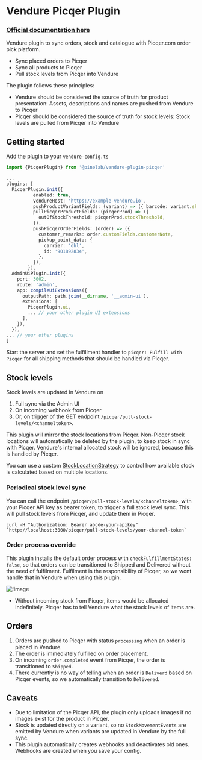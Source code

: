# Vendure Picqer Plugin

### [Official documentation here](https://pinelab-plugins.com/plugin/vendure-plugin-picqer)

Vendure plugin to sync orders, stock and catalogue with Picqer.com order pick platform.

- Sync placed orders to Picqer
- Sync all products to Picqer
- Pull stock levels from Picqer into Vendure

The plugin follows these principles:

- Vendure should be considered the source of truth for product presentation: Assets, descriptions and names are pushed from Vendure to Picqer
- Picqer should be considered the source of truth for stock levels: Stock levels are pulled from Picqer into Vendure

## Getting started

Add the plugin to your `vendure-config.ts`

```ts
import {PicqerPlugin} from '@pinelab/vendure-plugin-picqer'

...
plugins: [
  PicqerPlugin.init({
          enabled: true,
          vendureHost: 'https://example-vendure.io',
          pushProductVariantFields: (variant) => ({ barcode: variant.sku }),
          pullPicqerProductFields: (picqerProd) => ({
            outOfStockThreshold: picqerProd.stockThreshold,
          }),
          pushPicqerOrderFields: (order) => ({
            customer_remarks: order.customFields.customerNote,
            pickup_point_data: {
              carrier: 'dhl',
              id: '901892834',
            },
          }),
        }),
  AdminUiPlugin.init({
    port: 3002,
    route: 'admin',
    app: compileUiExtensions({
      outputPath: path.join(__dirname, '__admin-ui'),
      extensions: [
        PicqerPlugin.ui,
        ... // your other plugin UI extensions
      ],
    }),
  }),
... // your other plugins
]

```

Start the server and set the fulfillment handler to `picqer: Fulfill with Picqer` for all shipping methods that should be handled via Picqer.

## Stock levels

Stock levels are updated in Vendure on

1. Full sync via the Admin UI
2. On incoming webhook from Picqer
3. Or, on trigger of the GET endpoint `/picqer/pull-stock-levels/<channeltoken>`.

This plugin will mirror the stock locations from Picqer. Non-Picqer stock locations will automatically be deleted by the plugin, to keep stock in sync with Picqer. Vendure's internal allocated stock will be ignored, because this is handled by Picqer.

You can use a custom [StockLocationStrategy](https://github.com/vendure-ecommerce/vendure/blob/major/packages/core/src/config/catalog/default-stock-location-strategy.ts) to control how available stock is calculated based on multiple locations.

### Periodical stock level sync

You can call the endpoint `/picqer/pull-stock-levels/<channeltoken>`, with your Picqer API key as bearer token, to trigger a full stock level sync. This will pull stock levels from Picqer, and update them in Picqer.

```
curl -H "Authorization: Bearer abcde-your-apikey" `http://localhost:3000/picqer/pull-stock-levels/your-channel-token`
```

### Order process override

This plugin installs the default order process with `checkFulfillmentStates: false`, so that orders can be transitioned to Shipped and Delivered without the need of fulfilment. Fulfilment is the responsibility of Picqer, so we wont handle that in Vendure when using this plugin.

![!image](https://www.plantuml.com/plantuml/png/VOv1IyD048Nl-HNl1rH9Uog1I8iNRnQYtfVCn0nkPkFk1F7VIvgjfb2yBM_VVEyx97FHfi4NZrvO3NSFU6EbANA58n4iO0Sn7jBy394u5hbmrUrTmhP4ij1-87JBoIteoNt3AI6ncUT_Y4VlG-kCB_lL0d_M9wTKRyiDN6vGlLiJJj9-SgpGiDB2XuMSuaki3vEXctmdVc2r8l-ijvjv2TD8ytuNcSz1lR_7wvA9NifmwKfil_OgRy5VejCa9a7_x9fUnf5fy-lNHdOc-fv5pwQfECoCmVy0)

- Without incoming stock from Picqer, items would be allocated indefinitely. Picqer has to tell Vendure what the stock levels of items are.

## Orders

1. Orders are pushed to Picqer with status `processing` when an order is placed in Vendure.
2. The order is immediately fulfilled on order placement.
3. On incoming `order.completed` event from Picqer, the order is transitioned to `Shipped`.
4. There currently is no way of telling when an order is `Deliverd` based on Picqer events, so we automatically transition to `Delivered`.

## Caveats

- Due to limitation of the Picqer API, the plugin only uploads images if no images exist for the product in Picqer.
- Stock is updated directly on a variant, so no `StockMovementEvents` are emitted by Vendure when variants are updated in Vendure by the full sync.
- This plugin automatically creates webhooks and deactivates old ones. Webhooks are created when you save your config.
